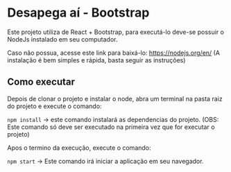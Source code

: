 # Desapega aí - Bootstrap

Este projeto utiliza de React + Bootstrap, para executá-lo deve-se possuir o NodeJs instalado em seu computador.

Caso não possua, acesse este link para baixá-lo: https://nodejs.org/en/ (A instalação é bem simples e rápida, basta seguir as instruções)

## Como executar

Depois de clonar o projeto e instalar o node, abra um terminal na pasta raiz do projeto e execute o comando:

`npm install` -> este comando instalará as dependencias do projeto. (OBS: Este comando só deve ser executado na primeira vez que for executar o projeto)

Apos o termino da execução, execute o comando:

`npm start` -> Este comando irá iniciar a aplicação em seu navegador.


